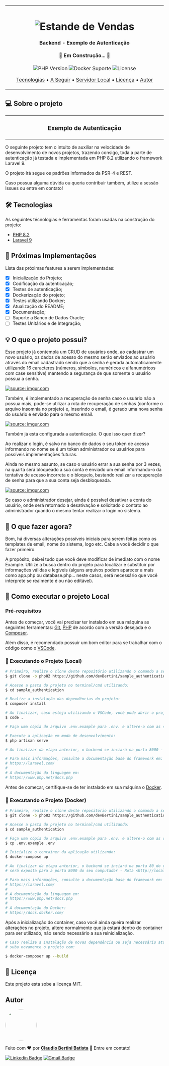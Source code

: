 <table align="center"><tr><td align="center" width="9999">
<h1 align="center">
    <img alt="Estande de Vendas" title="#Estande de Vendas" src="https://c0.wallpaperflare.com/preview/944/356/969/concept-construction-page-site.jpg"
    style="max-width:800px; max-height:450px; width: auto; height: auto;" />
</h1>

<h4 align="center"> 
	 Backend - Exemplo de Autenticação <br><br> 🚧 Em Construção... 🚧
</h4>

<p align="center">
  
  <img alt="PHP Version" src="https://img.shields.io/badge/PHP-8.2-green">
  
  <img alt="Docker Suporte" src="https://img.shields.io/badge/Docker-True-green">
  
  <img alt="License" src="https://img.shields.io/badge/license-MIT-green">
</p>

<p align="center">
 <a href="#hammer_and_wrench-tecnologias">Tecnologias</a> •
 <a href="#triangular_flag_on_post-próximas-implementações">A Seguir</a> •
 <a href="#pré-requisitos">Servidor Local</a> • 
 <a href="#memo-licença">Licença</a> •
 <a href="#autor">Autor</a>
</p>
</td></tr></table>

## 💻 Sobre o projeto
<table align="center"><tr><td align="center" width="9999">
<h3 align="center"> 
  <b>Exemplo de Autenticação</b>
</h3>
</td></tr></table>

O seguinte projeto tem o intuito de auxiliar na velocidade de desenvolvimento de novos projetos, trazendo consigo, toda a parte de autenticação já testada e implementada em PHP 8.2 utilizando o framework Laravel 9.

O projeto irá segue os padrões informados da PSR-4 e REST.

Caso possua alguma dúvida ou queria contribuir também, utilize a sessão Issues ou entre em contato!

## :hammer_and_wrench: Tecnologias

As seguintes técnologias e ferramentas foram usadas na construção do projeto:

- [PHP 8.2](https://www.php.net/releases/8.2/en.php)
- [Laravel 9](https://laravel.com/docs/9.x)

## :triangular_flag_on_post: Próximas Implementações

Lista das próximas features a serem implementadas:

- [X] Inicialização do Projeto;
- [X] Codificação da autenticação;
- [X] Testes de autenticação;
- [X] Dockerização do projeto;
- [X] Testes utilizando Docker;
- [X] Atualização do README;
- [X] Documentação;
- [ ] Suporte a Banco de Dados Oracle;
- [ ] Testes Unitários e de Integração;

## :bulb: O que o projeto possui?

Esse projeto já contempla um CRUD de usuários onde, ao cadastrar um novo usuário, os dados de acesso do mesmo serão enviados ao usuário através do email cadastrado sendo que a senha é gerada automaticamente utilizando 16 caracteres (números, símbolos, numéricos e alfanuméricos com case sensitive) mantendo a segurança de que somente o usuário possua a senha.

<a href="https://imgur.com/1X1debR"><img src="https://i.imgur.com/1X1debR.jpg" title="source: imgur.com" style="max-width:450px; max-height:225px; width: auto; height: auto;"  /></a>

Também, é implementado a recuperação de senha caso o usuário não a possua mais, pode-se utilizar a rota de recuperação de senhas (conforme o arquivo insomnia no projeto) e, inserindo o email, é gerado uma nova senha do usuário e enviado para o mesmo email.

<a href="https://imgur.com/UdVsnB6"><img src="https://i.imgur.com/UdVsnB6.jpg" title="source: imgur.com" style="max-width:450px; max-height:225px; width: auto; height: auto;" /></a>

Também já está configurada a autenticação. O que isso quer dizer?

Ao realizar o login, é salvo no banco de dados o seu token de acesso informando no nome se é um token administrador ou usuários para possíveis implementações futuras.

Ainda no mesmo assunto, se caso o usuário errar a sua senha por 3 vezes, na quarta será bloqueado a sua conta e enviado um email informando-o da tentativa de acesso incorreta e o bloqueio, bastando realizar a recuperação de senha para que a sua conta seja desbloqueada.

<a href="https://imgur.com/mzkkn6W"><img src="https://i.imgur.com/mzkkn6W.jpg" title="source: imgur.com" style="max-width:450px; max-height:225px; width: auto; height: auto;"  /></a>

Se caso o administrador desejar, ainda é possível desativar a conta do usuário, onde será retornado a desativação e solicitado o contato ao administrador quando o mesmo tentar realizar o login no sistema.

## :muscle: O que fazer agora?

Bom, há diversas alterações possíveis iniciais para serem feitas como os templates de email, nome do sistema, logo etc. Cabe a você decidir o que fazer primeiro.

A propósito, deixei tudo que você deve modificar de imediato com o nome Example. 
Utilize a busca dentro do projeto para localizar e substituir por informações válidas e legíveis (alguns arquivos podem aparecer a mais como app.php ou database.php... neste casos, será necessário que você interprete se realmente é ou não editável).

## :rocket: Como executar o projeto Local

### Pré-requisitos

Antes de começar, você vai precisar ter instalado em sua máquina as seguintes ferramentas:
[Git][php], [PHP][php] de acordo com a versão desejada e o [Composer][composer].<br>

Além disso, é recomendado possuir um bom editor para se trabalhar com o código como o [VSCode][vscode].

### :game_die: Executando o Projeto (Local)

```bash
# Primeiro, realize o clone deste repositório utilizando o comando a seguir:
$ git clone -b php82 https://github.com/devBertini/sample_authentication.git

# Acesse a pasta do projeto no terminal/cmd utilizando:
$ cd sample_authentication

# Realize a instalação das dependências do projeto:
$ composer install

# Ao finalizar, caso esteja utilizando o VSCode, você pode abrir o projeto utilizando o seguinte comando:
$ code .

# Faça uma cópia do arquivo .env.example para .env. e altere-o com as suas variáveis de ambiente.

# Execute a aplicação em modo de desenvolvimento:
$ php artisan serve

# Ao finalizar da etapa anterior, o backend se inciará na porta 8000 - acesse <http://localhost:8000>.

# Para mais informações, consulte a documentação base do framework em:
# https://laravel.com/
#
# A documentação da linguagem em:
# https://www.php.net/docs.php
```

Antes de começar, certifique-se de ter instalado em sua máquina o [Docker][docker].<br>

### :game_die: Executando o Projeto (Docker)

```bash
# Primeiro, realize o clone deste repositório utilizando o comando a seguir:
$ git clone -b php82 https://github.com/devBertini/sample_authentication.git

# Acesse a pasta do projeto no terminal/cmd utilizando:
$ cd sample_authentication

# Faça uma cópia do arquivo .env.example para .env. e altere-o com as suas variáveis de ambiente.
$ cp .env.example .env

# Inicialize o container da aplicação utilizando:
$ docker-compose up

# Ao finalizar da etapa anterior, o backend se inciará na porta 80 do container e
# será exposta para a porta 8000 do seu computador - Rota <http://localhost:8000/api/>.

# Para mais informações, consulte a documentação base do framework em:
# https://laravel.com/
#
# A documentação da linguagem em:
# https://www.php.net/docs.php
#
# A documentação do Docker:
# https://docs.docker.com/
```

Após a inicialização do container, caso você ainda queira realizar alterações no projeto,
altere normalmente que já estará dentro do container para ser utilizado, não sendo necessário a sua reinicialização.

```bash
# Caso realize a instalação de novas dependência ou seja necessário atualizar o autoload... 
# suba novamente o projeto com:

$ docker-composer up --build
```

## :memo: Licença

Este projeto esta sobe a licença MIT.

## Autor

<a href="https://www.linkedin.com/in/claudio-bertini/">
 <img style="border-radius: 50%;" src="https://media.licdn.com/dms/image/C4D03AQEZhXVdeCTaFw/profile-displayphoto-shrink_800_800/0/1612052000695?e=1678924800&v=beta&t=AfExYzwW3zlkmFBivZpXOfb6l6p6d4uB6-DwlbD02BM" width="100px;" alt=""/>
 <br />
</a>

Feito com :heart: por <a href="https://www.linkedin.com/in/claudio-bertini/" title="Linkedin"><b>Claudio Bertini Batista</b></a> 👋 Entre em contato!
<br>

[![Linkedin Badge](https://img.shields.io/badge/LinkedIn-0077B5?style=flat-square&logo=Linkedin&logoColor=white&link=https://www.linkedin.com/in/claudio-bertini/)](https://www.linkedin.com/in/claudio-bertini/) [![Gmail Badge](https://img.shields.io/badge/-Gmail-c14438?style=flat-square&logo=Gmail&logoColor=white&link=mailto:claudiobertini.comp@gmail.com)](mailto:claudiobertini.comp@gmail.com)

[php]: https://www.php.net/
[vscode]: https://code.visualstudio.com/
[composer]: https://getcomposer.org/
[git]: https://git-scm.com/
[docker]: https://www.docker.com/
